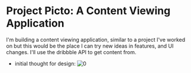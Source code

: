 # Project Picto: A Content Viewing Application
I'm building a content viewing application, similar to a project I've worked on but this would be the place I can try new ideas in features, and UI changes. I'll use the dribbble API to get content from.

* initial thought for design:
![0](https://user-images.githubusercontent.com/2266716/28043182-bde0e6ce-659e-11e7-8e77-5a3d0cd4e66c.jpg)
